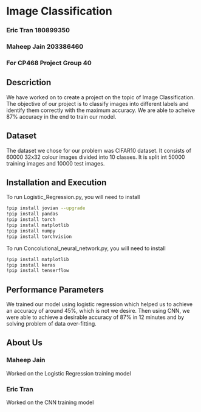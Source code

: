 # Image Classification

### Eric Tran 180899350
### Maheep Jain 203386460
### For CP468 Project Group 40


## Descriction

We have worked on to create a project on the topic of Image Classification. The objective of our project is to classify images into different labels and identify them correctly with the maximum accuracy. We are able to acheive 87% accuracy in the end to train our model.


## Dataset

The dataset we chose for our problem was CIFAR10 dataset. It consists of 60000 32x32 colour images divided into 10 classes. It is split int 50000 training images and 10000 test images.


## Installation and Execution
To run Logistic_Regression.py, you will need to install

```bash
!pip install jovian --upgrade
!pip install pandas
!pip install torch
!pip install matplotlib
!pip install numpy
!pip install torchvision
```


To run Concolutional_neural_network.py, you will need to install

```bash
!pip install matplotlib
!pip install keras
!pip install tenserflow
```

## Performance Parameters

We trained our model using logistic regression which helped us to achieve an accuracy of around 45%, which is not we desire. Then using CNN, we were able to achieve a desirable accuracy of 87% in 12 minutes and by solving problem of data over-fitting.

## About Us

### Maheep Jain
Worked on the Logistic Regression training model

### Eric Tran
Worked on the CNN training model
